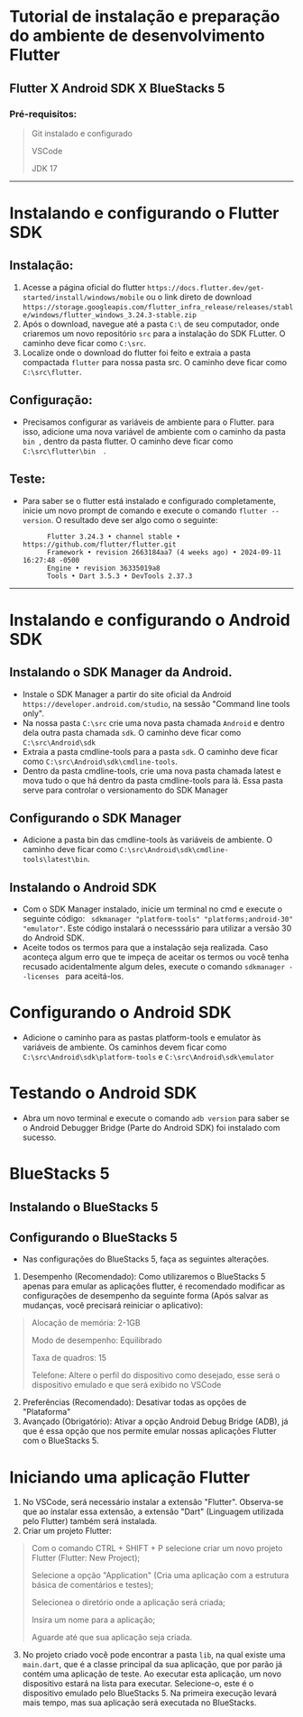 # Tutorial de instalação e preparação do ambiente de desenvolvimento Flutter
## Flutter X Android SDK X BlueStacks 5
### Pré-requisitos:
> Git instalado e configurado
>
> VSCode
>
> JDK 17
---
# Instalando e configurando o Flutter SDK
## Instalação:
1. Acesse a página oficial do flutter ``` https://docs.flutter.dev/get-started/install/windows/mobile ``` ou o link direto de download ``` https://storage.googleapis.com/flutter_infra_release/releases/stable/windows/flutter_windows_3.24.3-stable.zip ```
2. Após o download, navegue até a pasta ``` C:\ ``` de seu computador, onde criaremos um novo repositório ``` src ``` para a instalação do SDK FLutter. O caminho deve ficar como ``` C:\src ```.
3. Localize onde o download do flutter foi feito e extraia a pasta compactada ``` flutter ``` para nossa pasta src. O caminho deve ficar como ``` C:\src\flutter ```.
## Configuração:
- Precisamos configurar as variáveis de ambiente para o Flutter. para isso, adicione uma nova variável de ambiente com o caminho da pasta ```bin ```, dentro da pasta flutter. O caminho deve ficar como ```C:\src\flutter\bin  ```.
## Teste:
- Para saber se o flutter está instalado e configurado completamente, inicie um novo prompt de comando e execute o comando ``` flutter --version ```. O resultado deve ser algo como o seguinte:

            Flutter 3.24.3 • channel stable • https://github.com/flutter/flutter.git
            Framework • revision 2663184aa7 (4 weeks ago) • 2024-09-11 16:27:48 -0500
            Engine • revision 36335019a8
            Tools • Dart 3.5.3 • DevTools 2.37.3

---

# Instalando e configurando o Android SDK
## Instalando o SDK Manager da Android.
- Instale o SDK Manager a partir do site oficial da Android ``` https://developer.android.com/studio ```, na sessão "Command line tools only".
- Na nossa pasta ``` C:\src ``` crie uma nova pasta chamada ``` Android ``` e dentro dela outra pasta chamada ``` sdk ```. O caminho deve ficar como ``` C:\src\Android\sdk ```
- Extraia a pasta cmdline-tools para a pasta ```sdk```. O caminho deve ficar como ``` C:\src\Android\sdk\cmdline-tools ```.
- Dentro da pasta cmdline-tools, crie uma nova pasta chamada latest e mova tudo o que há dentro da pasta cmdline-tools para lá. Essa pasta serve para controlar o versionamento do SDK Manager
## Configurando o SDK Manager
- Adicione a pasta bin das cmdline-tools às variáveis de ambiente. O caminho deve ficar como ``` C:\src\Android\sdk\cmdline-tools\latest\bin ```.
## Instalando o Android SDK
- Com o SDK Manager instalado, inicie um terminal no cmd e execute o seguinte código: ``` sdkmanager "platform-tools" "platforms;android-30" "emulator"```. Este código instalará o necesssário para utilizar a versão 30 do Android SDK.
- Aceite todos os termos para que a instalação seja realizada. Caso aconteça algum erro que te impeça de aceitar os termos ou você tenha recusado acidentalmente algum deles, execute o comando ```sdkmanager --licenses ``` para aceitá-los.
# Configurando o Android SDK
- Adicione o caminho para as pastas platform-tools e emulator às variáveis de ambiente. Os caminhos devem ficar como ``` C:\src\Android\sdk\platform-tools ``` e ``` C:\src\Android\sdk\emulator ```
# Testando o Android SDK
- Abra um novo terminal e execute o comando ``` adb version ``` para saber se o Android Debugger Bridge (Parte do Android SDK) foi instalado com sucesso.

# BlueStacks 5
## Instalando o BlueStacks 5

## Configurando o BlueStacks 5
- Nas configurações do BlueStacks 5, faça as seguintes alterações.
1. Desempenho (Recomendado): Como utilizaremos o BlueStacks 5 apenas para emular as aplicações flutter, é recomendado modificar as configurações de desempenho da seguinte forma (Após salvar as mudanças, você precisará reiniciar o aplicativo):
> Alocação de memória: 2-1GB
>
> Modo de desempenho: Equilibrado
>
> Taxa de quadros: 15
>
> Telefone: Altere o perfil do dispositivo como desejado, esse será o dispositivo emulado e que será exibido no VSCode
2. Preferências (Recomendado): Desativar todas as opções de "Plataforma"
3. Avançado (Obrigatório): Ativar a opção Android Debug Bridge (ADB), já que é essa opção que nos permite emular nossas aplicações Flutter com o BlueStacks 5.

# Iniciando uma aplicação Flutter
1. No VSCode, será necessário instalar a extensão "Flutter". Observa-se que ao instalar essa extensão, a extensão "Dart" (Linguagem utilizada pelo Flutter) também será instalada.
2. Criar um projeto Flutter: 
> Com o comando CTRL + SHIFT + P selecione criar um novo projeto Flutter (Flutter: New Project);
> 
> Selecione a opção "Application" (Cria uma aplicação com a estrutura básica de comentários e testes);
>
> Selecionea o diretório onde a aplicação será criada;
>
> Insira um nome para a aplicação;
>
> Aguarde até que sua aplicação seja criada.
3. No projeto criado você pode encontrar a pasta ``` lib ```, na qual existe uma ``` main.dart ```, que é a classe principal da sua aplicação, que por parão já contém uma aplicação de teste. Ao executar esta aplicação, um novo dispositivo estará na lista para executar. Selecione-o, este é o dispositivo emulado pelo BlueStacks 5. Na primeira execução levará mais tempo, mas sua aplicação será executada no BlueStacks.